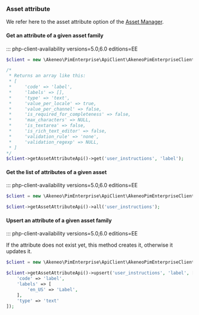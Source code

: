 ### Asset attribute
We refer here to the asset attribute option of the [Asset Manager](/concepts/asset-manager.html#asset-attribute).

#### Get an attribute of a given asset family
::: php-client-availability versions=5.0,6.0 editions=EE

```php
$client = new \Akeneo\PimEnterprise\ApiClient\AkeneoPimEnterpriseClientBuilder('http://akeneo.com/')->buildAuthenticatedByPassword('client_id', 'secret', 'admin', 'admin');

/*
 * Returns an array like this:
 * [
 *     'code' => 'label',
 *     'labels' => [],
 *     'type' => 'text',
 *     'value_per_locale' => true,
 *     'value_per_channel' => false,
 *     'is_required_for_completeness' => false,
 *     'max_characters' => NULL,
 *     'is_textarea' => false,
 *     'is_rich_text_editor' => false,
 *     'validation_rule' => 'none',
 *     'validation_regexp' => NULL,
 * ]
*/
$client->getAssetAttributeApi()->get('user_instructions', 'label');
```

#### Get the list of attributes of a given asset
::: php-client-availability versions=5.0,6.0 editions=EE

```php
$client = new \Akeneo\PimEnterprise\ApiClient\AkeneoPimEnterpriseClientBuilder('http://akeneo.com/')->buildAuthenticatedByPassword('client_id', 'secret', 'admin', 'admin');

$client->getAssetAttributeApi()->all('user_instructions');
```

#### Upsert an attribute of a given asset family
::: php-client-availability versions=5.0,6.0 editions=EE

If the attribute does not exist yet, this method creates it, otherwise it updates it.

```php
$client = new \Akeneo\PimEnterprise\ApiClient\AkeneoPimEnterpriseClientBuilder('http://akeneo.com/')->buildAuthenticatedByPassword('client_id', 'secret', 'admin', 'admin');

$client->getAssetAttributeApi()->upsert('user_instructions', 'label', [
    'code' => 'label',
    'labels' => [
        'en_US' => 'Label',
    ],
    'type' => 'text'
]);
```
